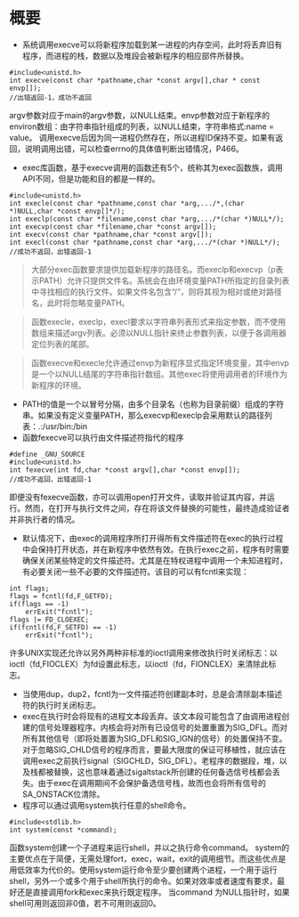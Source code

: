 # 概要
- 系统调用execve可以将新程序加载到某一进程的内存空间，此时将丢弃旧有程序，而进程的栈，数据以及堆段会被新程序的相应部件所替换。
```
#include<unistd.h>
int execve(const char *pathname,char *const argv[],char * const envp[]);
//出错返回-1，成功不返回
```
argv参数对应于main的argv参数，以NULL结束。envp参数对应于新程序的environ数组：由字符串指针组成的列表，以NULL结束，字符串格式:name = value。
调用execve后因为同一进程仍然存在，所以进程ID保持不变。如果有返回，说明调用出错，可以检查errno的具体值判断出错情况，P466。
- exec库函数，基于execve调用的函数还有5个，统称其为exec函数族，调用API不同，但是功能和目的都是一样的。
```
#include<unistd.h>
int execle(const char *pathname,const char *arg,.../*,(char *)NULL,char *const envp[]*/);
int execlp(const char *filename,const char *arg,.../*(char *)NULL*/);
int execvp(const char *filename,char *const argv[]);
int execv(const char *pathname,char *const argv[]);
int execl(const char *pathname,const char *arg,.../*(char *)NULL*/);
//成功不返回，出错返回-1
```
> 大部分exec函数要求提供加载新程序的路径名。而execlp和execvp（p表示PATH）允许只提供文件名。系统会在由环境变量PATH所指定的目录列表中寻找相应的执行文件。如果文件名包含“/”，则将其视为相对或绝对路径名，此时将忽略变量PATH。

> 函数execle，execlp，execl要求以字符串列表形式来指定参数，而不使用数组来描述argv列表。必须以NULL指针来终止参数列表，以便于各调用器定位列表的尾部。

> 函数execve和execle允许通过envp为新程序显式指定环境变量，其中envp是一个以NULL结尾的字符串指针数组。其他exec将使用调用者的环境作为新程序的环境。
- PATH的值是一个以冒号分隔，由多个目录名（也称为目录前缀）组成的字符串。如果没有定义变量PATH，那么execvp和execlp会采用默认的路径列表：.:/usr/bin:/bin
- 函数fexecve可以执行由文件描述符指代的程序
```
#define _GNU_SOURCE
#include<unistd.h>
int fexecve(int fd,char *const argv[],char *const envp[]);
//成功不返回，出错返回-1
```
即便没有fexecve函数，亦可以调用open打开文件，读取并验证其内容，并运行。然而，在打开与执行文件之间，存在将该文件替换的可能性，最终造成验证者并非执行者的情况。
- 默认情况下，由exec的调用程序所打开得所有文件描述符在exec的执行过程中会保持打开状态，并在新程序中依然有效。在执行exec之前，程序有时需要确保关闭某些特定的文件描述符。尤其是在特权进程中调用一个未知进程时，有必要关闭一些不必要的文件描述符。该目的可以有fcntl来实现：
```
int flags;
flags = fcntl(fd,F_GETFD);
if(flags == -1)
    errExit("fcntl");
flags |= FD_CLOEXEC;
if(fcntl(fd,F_SETFD) == -1)
    errExit("fcntl");
```
许多UNIX实现还允许以另外两种非标准的ioctl调用来修改执行时关闭标志：以ioctl（fd,FIOCLEX）为fd设置此标志，以ioctl（fd，FIONCLEX）来清除此标志。
- 当使用dup，dup2，fcntl为一文件描述符创建副本时，总是会清除副本描述符的执行时关闭标志。
- exec在执行时会将现有的进程文本段丢弃。该文本段可能包含了由调用进程创建的信号处理器程序。内核会将对所有已设信号的处置重置为SIG_DFL。而对所有其他信号（即将处置置为SIG_DFL和SIG_IGN的信号）的处置保持不变。对于忽略SIG_CHLD信号的程序而言，要最大限度的保证可移植性，就应该在调用exec之前执行signal（SIGCHLD，SIG_DFL）。老程序的数据段，堆，以及栈都被替换，这也意味着通过sigaltstack所创建的任何备选信号栈都会丢失。由于exec在调用期间不会保护备选信号栈，故而也会将所有信号的SA_ONSTACK位清除。
- 程序可以通过调用system执行任意的shell命令。
```
#include<stdlib.h>
int system(const *command);
```
函数system创建一个子进程来运行shell，并以之执行命令command。
system的主要优点在于简便，无需处理fort，exec，wait，exit的调用细节。而这些优点是用低效率为代价的。使用system运行命令至少要创建两个进程，一个用于运行shell，另外一个或多个用于shell所执行的命令。如果对效率或者速度有要求，最好还是直接调用fork和exec来执行既定程序。
当command 为NULL指针时，如果shell可用则返回非0值，若不可用则返回0。